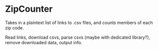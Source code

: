 # ZipCounter

Takes in a plaintext list of links to .csv files, and counts members of each zip code.

Read links, download csvs, parse csvs (maybe with dedicated library?), remove downloaded data, output info.
